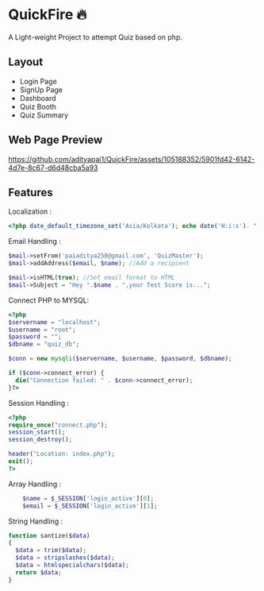 
# QuickFire 🔥

A Light-weight Project to attempt Quiz based on php.





## Layout

- Login Page
- SignUp Page
- Dashboard 
- Quiz Booth
- Quiz Summary


## Web Page Preview  

https://github.com/adityapai1/QuickFire/assets/105188352/5901fd42-6142-4d7e-8c67-d6d48cba5a93






## Features

Localization : 

```php
<?php date_default_timezone_set('Asia/Kolkata'); echo date('H:i:s'). " IST"; ?>
```


Email Handling : 

```php
$mail->setFrom('paiaditya250@gmail.com', 'QuizMaster');
$mail->addAddress($email, $name); //Add a recipient

$mail->isHTML(true); //Set email format to HTML
$mail->Subject = "Hey ".$name . ",your Test Score is...";
```


Connect PHP to MYSQL: 

```php
<?php
$servername = "localhost";
$username = "root";
$password = "";
$dbname = "quiz_db";

$conn = new mysqli($servername, $username, $password, $dbname);

if ($conn->connect_error) {
  die("Connection failed: " . $conn->connect_error);
}?>
```

Session Handling : 

```php
<?php
require_once("connect.php");
session_start();
session_destroy();

header("Location: index.php");
exit();
?>
```

Array Handling : 

```php
    $name = $_SESSION['login_active'][0];
    $email = $_SESSION['login_active'][1];
```


String Handling : 

```php
function santize($data)
{
  $data = trim($data);
  $data = stripslashes($data);
  $data = htmlspecialchars($data);
  return $data;
}

```


